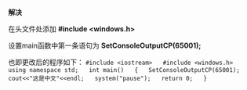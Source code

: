**解决**

在头文件处添加
__#include <windows.h>__

设置main函数中第一条语句为
__SetConsoleOutputCP(65001);__

也即更改后的程序如下：
``
#include <iostream>  
#include <windows.h>  
using namespace std;  
int main()  
{  
    SetConsoleOutputCP(65001);  
    cout<<"这是中文"<<endl;  
    system("pause");  
    return 0;  
}
``
